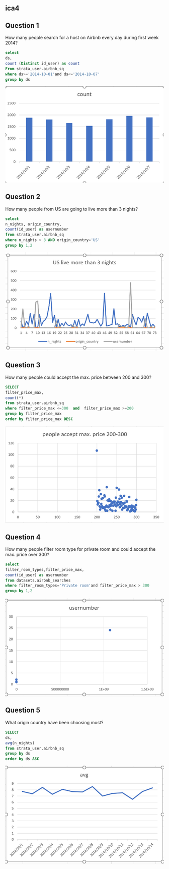 
## ica4

## Question 1
How many people search for a host on Airbnb every day during first week 2014?

```sql
select 
ds,
count (Distinct id_user) as count
From strata_user.airbnb_sq
where ds>='2014-10-01'and ds<='2014-10-07'
group by ds
```

![ica4](visualize/1.PNG)




## Question 2
How many people from US are going to live more than 3 nights?

```sql
select 
n_nights, origin_country,
count(id_user) as usernumber
from strata_user.airbnb_sq
where n_nights > 3 AND origin_country='US'
group by 1,2
```


![ica4](visualize/2.PNG)



## Question 3
How many people could accept the max. price between 200 and 300?

```sql
SELECT
filter_price_max,
count(*)
from strata_user.airbnb_sq
where filter_price_max <=300  and  filter_price_max >=200
group by filter_price_max
order by filter_price_max DESC
```

![ica4](visualize/3.PNG)

## Question 4
How many people filter room type for private room and could accept the max. price over 300?

```sql
select 
filter_room_types,filter_price_max,
count(id_user) as usernumber
from datasets.airbnb_searches
where filter_room_types='Private room'and filter_price_max > 300
group by 1,2
```

![ica4](visualize/4.PNG)

## Question 5
What origin country have been choosing most?

```sql
SELECT
ds,
avg(n_nights)
from strata_user.airbnb_sq
group by ds
order by ds ASC
```

![ica4](visualize/5.PNG)






